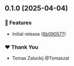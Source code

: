 ## 0.1.0 (2025-04-04)

### 🚀 Features

- Initial release ([6b090577](https://github.com/the-dev-tools/dev-tools/commit/6b090577))

### ❤️ Thank You

- Tomas Zaluckij @Tomaszal
